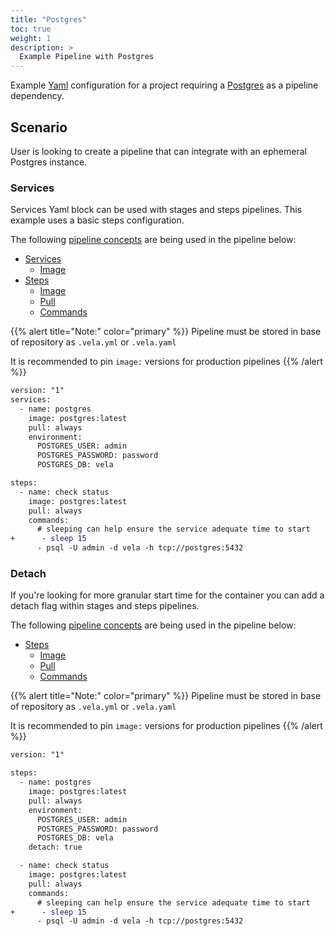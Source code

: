 ```yaml
---
title: "Postgres"
toc: true
weight: 1
description: >
  Example Pipeline with Postgres
---
```


Example [Yaml](https://yaml.org/spec/) configuration for a project requiring a [Postgres](https://www.postgresql.org/) as a pipeline dependency.

## Scenario

User is looking to create a pipeline that can integrate with an ephemeral Postgres instance.

### Services

Services Yaml block can be used with stages and steps pipelines. This example uses a basic steps configuration.

The following [pipeline concepts](/docs/tour/) are being used in the pipeline below:

* [Services](/docs/tour/services/)
  * [Image](/docs/tour/image/)
* [Steps](/docs/tour/steps/)
  * [Image](/docs/tour/image/)
  * [Pull](/docs/tour/image/)
  * [Commands](/docs/tour/steps/)

{{% alert title="Note:" color="primary" %}}
Pipeline must be stored in base of repository as `.vela.yml` or `.vela.yaml`

It is recommended to pin `image:` versions for production pipelines
{{% /alert %}}

```diff
version: "1"
services:
  - name: postgres
    image: postgres:latest
    pull: always
    environment:
      POSTGRES_USER: admin
      POSTGRES_PASSWORD: password
      POSTGRES_DB: vela

steps:
  - name: check status
    image: postgres:latest
    pull: always
    commands:
      # sleeping can help ensure the service adequate time to start
+      - sleep 15
      - psql -U admin -d vela -h tcp://postgres:5432
```

### Detach

If you're looking for more granular start time for the container you can add a detach flag within stages and steps pipelines.

The following [pipeline concepts](/docs/tour/) are being used in the pipeline below:

* [Steps](/docs/tour/steps/)
  * [Image](/docs/tour/image/)
  * [Pull](/docs/tour/image/)
  * [Commands](/docs/tour/steps/)

{{% alert title="Note:" color="primary" %}}
Pipeline must be stored in base of repository as `.vela.yml` or `.vela.yaml`

It is recommended to pin `image:` versions for production pipelines
{{% /alert %}}

```diff
version: "1"

steps:
  - name: postgres
    image: postgres:latest
    pull: always
    environment:
      POSTGRES_USER: admin
      POSTGRES_PASSWORD: password
      POSTGRES_DB: vela    
    detach: true

  - name: check status
    image: postgres:latest
    pull: always
    commands:
      # sleeping can help ensure the service adequate time to start
+      - sleep 15
      - psql -U admin -d vela -h tcp://postgres:5432
```

